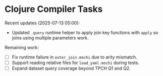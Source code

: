 # Clojure Compiler Tasks

Recent updates (2025-07-13 05:00):
- Updated `_query` runtime helper to apply join key functions with `apply` so joins using multiple parameters work.

Remaining work:
- [ ] Fix runtime failure in `outer_join.mochi` due to arity mismatch.
- [ ] Support reading relative files for `load_yaml.mochi` during tests.
- [ ] Expand dataset query coverage beyond TPCH Q1 and Q2.
